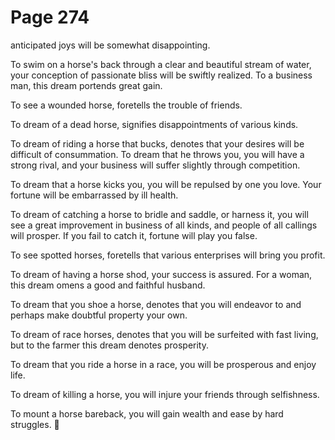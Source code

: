 # Page 274
anticipated joys will be somewhat disappointing.


To swim on a horse's back through a clear and beautiful stream of water,
your conception of passionate bliss will be swiftly realized.
To a business man, this dream portends great gain.


To see a wounded horse, foretells the trouble of friends.


To dream of a dead horse, signifies disappointments of various kinds.


To dream of riding a horse that bucks, denotes that your desires
will be difficult of consummation. To dream that he throws you,
you will have a strong rival, and your business will suffer
slightly through competition.


To dream that a horse kicks you, you will be repulsed by one you love.
Your fortune will be embarrassed by ill health.


To dream of catching a horse to bridle and saddle, or harness it,
you will see a great improvement in business of all kinds,
and people of all callings will prosper. If you fail to catch it,
fortune will play you false.


To see spotted horses, foretells that various enterprises
will bring you profit.


To dream of having a horse shod, your success is assured.
For a woman, this dream omens a good and faithful husband.


To dream that you shoe a horse, denotes that you will endeavor
to and perhaps make doubtful property your own.


To dream of race horses, denotes that you will be surfeited with fast living,
but to the farmer this dream denotes prosperity.


To dream that you ride a horse in a race, you will be prosperous
and enjoy life.


To dream of killing a horse, you will injure your friends through selfishness.


To mount a horse bareback, you will gain wealth and ease by hard struggles.
